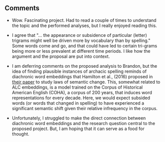 ## Comments
+ Wow. Fascinating project. Had to read a couple of times to understand the topic and the performed analyses, but I really enjoyed reading this. 

+ I agree that "... the appearance or subsidence of particular (letter) trigrams might well be driven more by vocabulary than by spelling." Some words come and go, and that could have led to certain tri-grams being more or less prevalent at different time periods. I like how the argument and the proposal are put into context. 

+ I am deferring comments on the proposed analysis to Brandon, but the idea of finding plausible instances of archacic spelling reminds of diachronic word embeddings that Hamilton et al., (2016) proposed in [their paper](https://cs.stanford.edu/people/jure/pubs/diachronic-acl16.pdf) to study laws of semantic change. This, somewhat related to ALC embeddings, is a model trained on the Corpus of Historical American English (COHA), a corpus of 200 years, that induces word representations for every decade. Here, we would expect subsided words (or words that changed in spelling) to have experienced a significant semantic shift given their relative infrequency in the corpus. 

+ Unfortunately, I struggled to make the direct connection between diachronic word embeddings and the research question central to the proposed project. But, I am hoping that it can serve as a food for thought. 